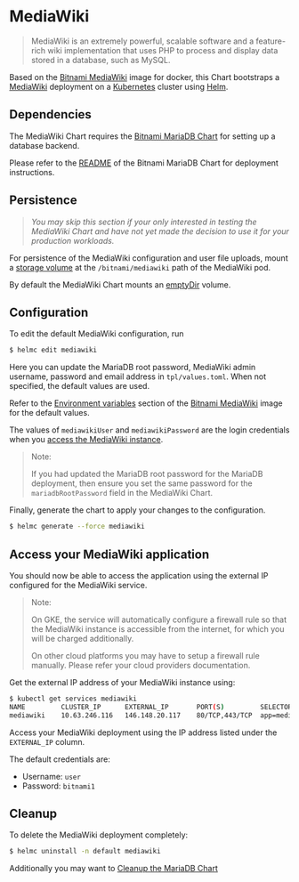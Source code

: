 # MediaWiki

> MediaWiki is an extremely powerful, scalable software and a feature-rich wiki implementation that uses PHP to process and display data stored in a database, such as MySQL.

Based on the [Bitnami MediaWiki](https://github.com/bitnami/bitnami-docker-mediawiki) image for docker, this Chart bootstraps a [MediaWiki](https://mediawiki.org/) deployment on a [Kubernetes](https://kubernetes.io) cluster using [Helm](https://helm.sh).

## Dependencies

The MediaWiki Chart requires the [Bitnami MariaDB Chart](https://github.com/bitnami/charts/tree/master/mariadb) for setting up a database backend.

Please refer to the [README](https://github.com/bitnami/charts/tree/master/mariadb) of the Bitnami MariaDB Chart for deployment instructions.

## Persistence

> *You may skip this section if your only interested in testing the MediaWiki Chart and have not yet made the decision to use it for your production workloads.*

For persistence of the MediaWiki configuration and user file uploads, mount a [storage volume](http://kubernetes.io/v1.0/docs/user-guide/volumes.html) at the `/bitnami/mediawiki` path of the MediaWiki pod.

By default the MediaWiki Chart mounts an [emptyDir](http://kubernetes.io/docs/user-guide/volumes/#emptydir) volume.

## Configuration

To edit the default MediaWiki configuration, run

```bash
$ helmc edit mediawiki
```

Here you can update the MariaDB root password, MediaWiki admin username, password and email address in `tpl/values.toml`. When not specified, the default values are used.

Refer to the [Environment variables](https://github.com/bitnami/bitnami-docker-mediawiki/#environment-variables) section of the [Bitnami MediaWiki](https://github.com/bitnami/bitnami-docker-mediawiki) image for the default values.

The values of `mediawikiUser` and `mediawikiPassword` are the login credentials when you [access the MediaWiki instance](#access-your-mediawiki-application).

> Note:
>
> If you had updated the MariaDB root password for the MariaDB deployment, then ensure you set the same password for the `mariadbRootPassword` field in the MediaWiki Chart.

Finally, generate the chart to apply your changes to the configuration.

```bash
$ helmc generate --force mediawiki
```

## Access your MediaWiki application

You should now be able to access the application using the external IP configured for the MediaWiki service.

> Note:
>
> On GKE, the service will automatically configure a firewall rule so that the MediaWiki instance is accessible from the internet, for which you will be charged additionally.
>
> On other cloud platforms you may have to setup a firewall rule manually. Please refer your cloud providers documentation.

Get the external IP address of your MediaWiki instance using:

```bash
$ kubectl get services mediawiki
NAME         CLUSTER_IP      EXTERNAL_IP       PORT(S)         SELECTOR         AGE
mediawiki    10.63.246.116   146.148.20.117    80/TCP,443/TCP  app=mediawiki    15m
```

Access your MediaWiki deployment using the IP address listed under the `EXTERNAL_IP` column.

The default credentials are:

 - Username: `user`
 - Password: `bitnami1`

## Cleanup

To delete the MediaWiki deployment completely:

```bash
$ helmc uninstall -n default mediawiki
```

Additionally you may want to [Cleanup the MariaDB Chart](https://github.com/bitnami/charts/tree/master/mariadb#cleanup)
